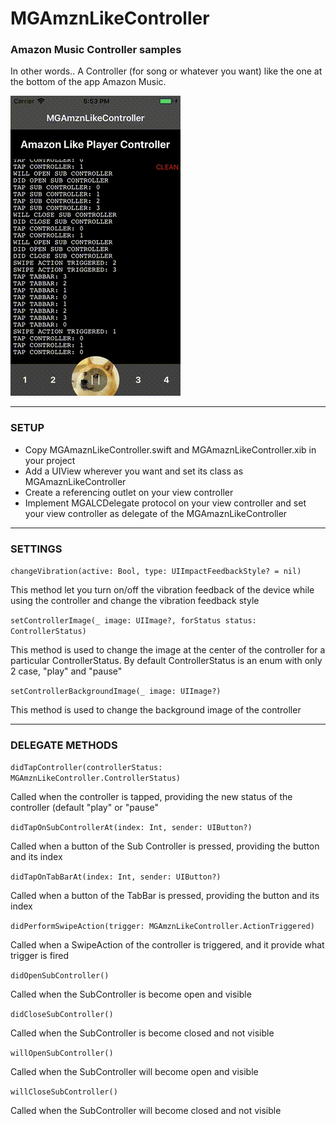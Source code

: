 # MGAmznLikeController
### Amazon Music Controller samples
In other words.. A Controller (for song or whatever you want) like the one at the bottom of the app Amazon Music.


![Alt Text](https://github.com/MarkWarriors/MGAmznLikeController/blob/master/appvideo.gif)


------



### SETUP


- Copy MGAmaznLikeController.swift and MGAmaznLikeController.xib in your project
- Add a UIView wherever you want and set its class as MGAmaznLikeController
- Create a referencing outlet on your view controller
- Implement MGALCDelegate protocol on your view controller and set your view controller as delegate of the MGAmaznLikeController


------

### SETTINGS


```changeVibration(active: Bool, type: UIImpactFeedbackStyle? = nil)```

This method let you turn on/off the vibration feedback of the device while using the controller and change the vibration feedback style



```setControllerImage(_ image: UIImage?, forStatus status: ControllerStatus)```

This method is used to change the image at the center of the controller for a particular ControllerStatus. By default ControllerStatus is an enum with only 2 case, "play" and "pause"



```setControllerBackgroundImage(_ image: UIImage?)```

This method is used to change the background image of the controller 



------

### DELEGATE METHODS


```didTapController(controllerStatus: MGAmznLikeController.ControllerStatus)```

Called when the controller is tapped, providing the new status of the controller (default "play" or "pause" 



```didTapOnSubControllerAt(index: Int, sender: UIButton?)```

Called when a button of the Sub Controller is pressed, providing the button and its index



```didTapOnTabBarAt(index: Int, sender: UIButton?)```

Called when a button of the TabBar is pressed, providing the button and its index



```didPerformSwipeAction(trigger: MGAmznLikeController.ActionTriggered)```

Called when a SwipeAction of the controller is triggered, and it provide what trigger is fired



```didOpenSubController()```

Called when the SubController is become open and visible



```didCloseSubController()```

Called when the SubController is become closed and not visible



```willOpenSubController()```

Called when the SubController will become open and visible



```willCloseSubController()```

Called when the SubController will become closed and not visible

